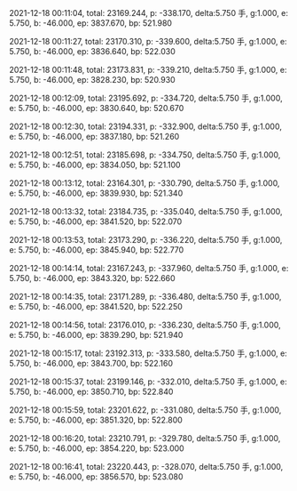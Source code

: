 2021-12-18 00:11:04, total: 23169.244, p: -338.170, delta:5.750 手, g:1.000, e: 5.750, b: -46.000, ep: 3837.670, bp: 521.980

2021-12-18 00:11:27, total: 23170.310, p: -339.600, delta:5.750 手, g:1.000, e: 5.750, b: -46.000, ep: 3836.640, bp: 522.030

2021-12-18 00:11:48, total: 23173.831, p: -339.210, delta:5.750 手, g:1.000, e: 5.750, b: -46.000, ep: 3828.230, bp: 520.930

2021-12-18 00:12:09, total: 23195.692, p: -334.720, delta:5.750 手, g:1.000, e: 5.750, b: -46.000, ep: 3830.640, bp: 520.670

2021-12-18 00:12:30, total: 23194.331, p: -332.900, delta:5.750 手, g:1.000, e: 5.750, b: -46.000, ep: 3837.180, bp: 521.260

2021-12-18 00:12:51, total: 23185.698, p: -334.750, delta:5.750 手, g:1.000, e: 5.750, b: -46.000, ep: 3834.050, bp: 521.100

2021-12-18 00:13:12, total: 23164.301, p: -330.790, delta:5.750 手, g:1.000, e: 5.750, b: -46.000, ep: 3839.930, bp: 521.340

2021-12-18 00:13:32, total: 23184.735, p: -335.040, delta:5.750 手, g:1.000, e: 5.750, b: -46.000, ep: 3841.520, bp: 522.070

2021-12-18 00:13:53, total: 23173.290, p: -336.220, delta:5.750 手, g:1.000, e: 5.750, b: -46.000, ep: 3845.940, bp: 522.770

2021-12-18 00:14:14, total: 23167.243, p: -337.960, delta:5.750 手, g:1.000, e: 5.750, b: -46.000, ep: 3843.320, bp: 522.660

2021-12-18 00:14:35, total: 23171.289, p: -336.480, delta:5.750 手, g:1.000, e: 5.750, b: -46.000, ep: 3841.520, bp: 522.250

2021-12-18 00:14:56, total: 23176.010, p: -336.230, delta:5.750 手, g:1.000, e: 5.750, b: -46.000, ep: 3839.290, bp: 521.940

2021-12-18 00:15:17, total: 23192.313, p: -333.580, delta:5.750 手, g:1.000, e: 5.750, b: -46.000, ep: 3843.700, bp: 522.160

2021-12-18 00:15:37, total: 23199.146, p: -332.010, delta:5.750 手, g:1.000, e: 5.750, b: -46.000, ep: 3850.710, bp: 522.840

2021-12-18 00:15:59, total: 23201.622, p: -331.080, delta:5.750 手, g:1.000, e: 5.750, b: -46.000, ep: 3851.320, bp: 522.800

2021-12-18 00:16:20, total: 23210.791, p: -329.780, delta:5.750 手, g:1.000, e: 5.750, b: -46.000, ep: 3854.220, bp: 523.000

2021-12-18 00:16:41, total: 23220.443, p: -328.070, delta:5.750 手, g:1.000, e: 5.750, b: -46.000, ep: 3856.570, bp: 523.080